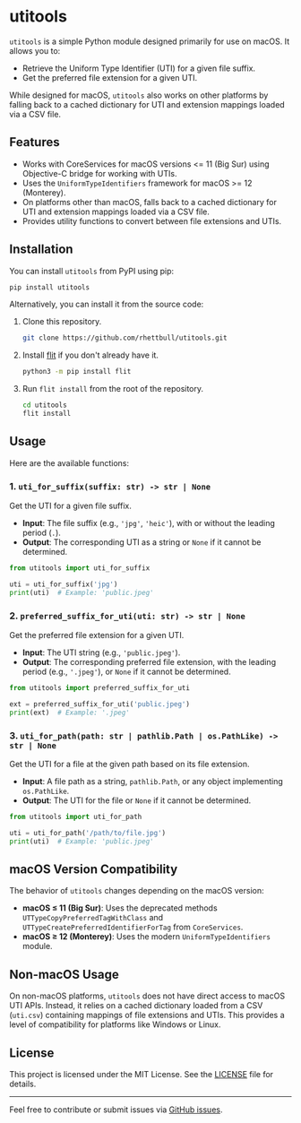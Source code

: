 # utitools

`utitools` is a simple Python module designed primarily for use on macOS. It allows you to:

- Retrieve the Uniform Type Identifier (UTI) for a given file suffix.
- Get the preferred file extension for a given UTI.

While designed for macOS, `utitools` also works on other platforms by falling back to a cached dictionary for UTI and extension mappings loaded via a CSV file.

## Features

- Works with CoreServices for macOS versions <= 11 (Big Sur) using Objective-C bridge for working with UTIs.
- Uses the `UniformTypeIdentifiers` framework for macOS >= 12 (Monterey).
- On platforms other than macOS, falls back to a cached dictionary for UTI and extension mappings loaded via a CSV file.
- Provides utility functions to convert between file extensions and UTIs.

## Installation

You can install `utitools` from PyPI using pip:

```bash
pip install utitools
```

Alternatively, you can install it from the source code:

1. Clone this repository.
   ```bash
   git clone https://github.com/rhettbull/utitools.git
   ```

2. Install [flit](https://flit.readthedocs.io/en/latest/) if you don't already have it.
   ```bash
   python3 -m pip install flit
   ```

3. Run `flit install` from the root of the repository.
   ```bash
   cd utitools
   flit install
   ```

## Usage

Here are the available functions:

### 1. `uti_for_suffix(suffix: str) -> str | None`

Get the UTI for a given file suffix.

- **Input**: The file suffix (e.g., `'jpg'`, `'heic'`), with or without the leading period (`.`).
- **Output**: The corresponding UTI as a string or `None` if it cannot be determined.

```python
from utitools import uti_for_suffix

uti = uti_for_suffix('jpg')
print(uti)  # Example: 'public.jpeg'
```

### 2. `preferred_suffix_for_uti(uti: str) -> str | None`

Get the preferred file extension for a given UTI.

- **Input**: The UTI string (e.g., `'public.jpeg'`).
- **Output**: The corresponding preferred file extension, with the leading period (e.g., `'.jpeg'`), or `None` if it cannot be determined.

```python
from utitools import preferred_suffix_for_uti

ext = preferred_suffix_for_uti('public.jpeg')
print(ext)  # Example: '.jpeg'
```

### 3. `uti_for_path(path: str | pathlib.Path | os.PathLike) -> str | None`

Get the UTI for a file at the given path based on its file extension.

- **Input**: A file path as a string, `pathlib.Path`, or any object implementing `os.PathLike`.
- **Output**: The UTI for the file or `None` if it cannot be determined.

```python
from utitools import uti_for_path

uti = uti_for_path('/path/to/file.jpg')
print(uti)  # Example: 'public.jpeg'
```

## macOS Version Compatibility

The behavior of `utitools` changes depending on the macOS version:

- **macOS ≤ 11 (Big Sur)**: Uses the deprecated methods `UTTypeCopyPreferredTagWithClass` and `UTTypeCreatePreferredIdentifierForTag` from `CoreServices`.
- **macOS ≥ 12 (Monterey)**: Uses the modern `UniformTypeIdentifiers` module.

## Non-macOS Usage

On non-macOS platforms, `utitools` does not have direct access to macOS UTI APIs. Instead, it relies on a cached dictionary loaded from a CSV (`uti.csv`) containing mappings of file extensions and UTIs. This provides a level of compatibility for platforms like Windows or Linux.

## License

This project is licensed under the MIT License. See the [LICENSE](LICENSE) file for details.

---

Feel free to contribute or submit issues via [GitHub issues](https://github.com/rhettbull/utitools/issues).
